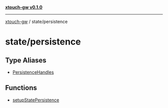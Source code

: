 [**xtouch-gw v0.1.0**](../../README.md)

***

[xtouch-gw](../../README.md) / state/persistence

# state/persistence

## Type Aliases

- [PersistenceHandles](type-aliases/PersistenceHandles.md)

## Functions

- [setupStatePersistence](functions/setupStatePersistence.md)
